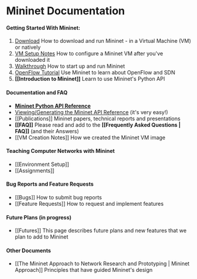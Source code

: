 Mininet Documentation
============

#### Getting Started With Mininet:
1. [Download](http://mininet.github.com/download) How to download and run Mininet - in a Virtual Machine (VM) or natively
2. [VM Setup Notes](http://mininet.github.com/vm-setup-notes) How to configure a Mininet VM after you've downloaded it
3. [Walkthrough](http://mininet.github.com/walkthrough) How to start up and run Mininet
4. [OpenFlow Tutorial](http://www.openflow.org/wk/index.php/OpenFlow_Tutorial) Use Mininet to learn about OpenFlow and SDN
5. **[[Introduction to Mininet]]** Learn to use Mininet's Python API

#### Documentation and FAQ
* **[Mininet Python API Reference](http://mininet.github.com/api/hierarchy.html)**
* [Viewing/Generating the Mininet API Reference](Mininet-API-Documentation) (it's very easy!)
* [[Publications]] Mininet papers, technical reports and presentations
* **[[FAQ]]** Please read and add to the **[[Frequently Asked Questions | FAQ]]** (and their Answers)
* [[VM Creation Notes]] How we created the Mininet VM image

#### Teaching Computer Networks with Mininet
* [[Environment Setup]]
* [[Assignments]]

#### Bug Reports and Feature Requests
* [[Bugs]] How to submit bug reports
* [[Feature Requests]] How to request and implement features

#### Future Plans (in progress)
* [[Futures]] This page describes future plans and new features that we plan to add to Mininet

<!-- comment this out since it's obsolete
* [Release Plan](Release-Plan) Planning and task lists for Mininet releases
-->

#### Other Documents

* [[The Mininet Approach to Network Research and Prototyping | Mininet Approach]] Principles that have guided Mininet's design

